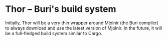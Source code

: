 # Thor – Buri's build system

Initially, Thor will be a very thin wrapper around Mjolnir (the Buri compiler) to always download and use the latest version of Mjolnir. In the future, it will be a full-fledged build system similar to Cargo.
